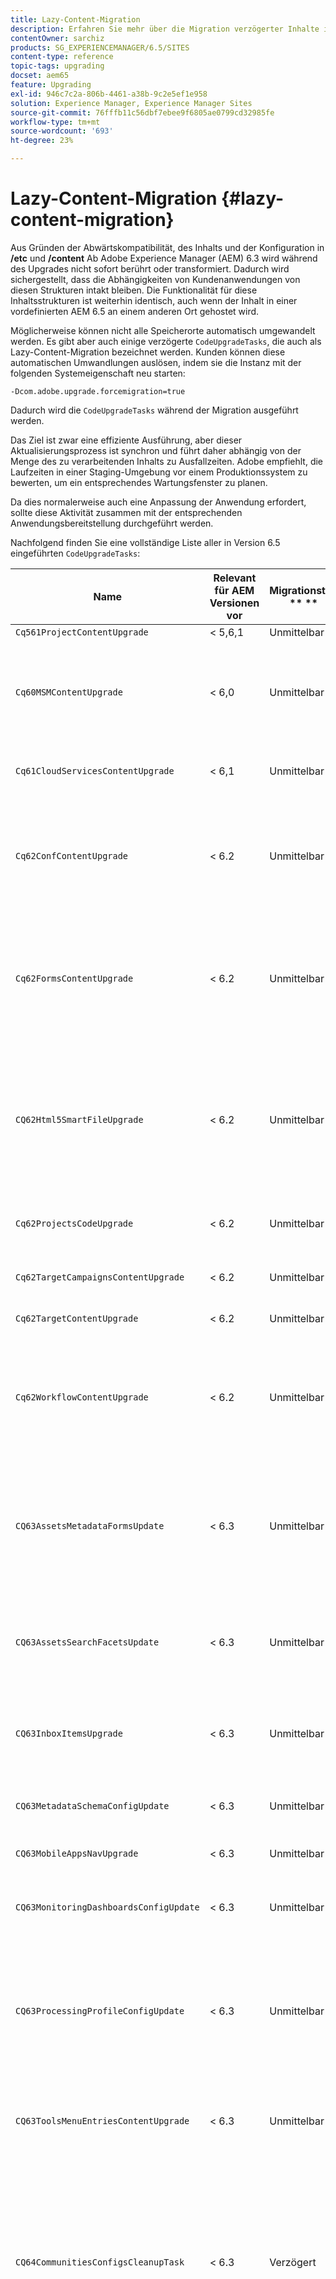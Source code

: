 ```yaml
---
title: Lazy-Content-Migration
description: Erfahren Sie mehr über die Migration verzögerter Inhalte in Adobe Experience Manager 6.4.
contentOwner: sarchiz
products: SG_EXPERIENCEMANAGER/6.5/SITES
content-type: reference
topic-tags: upgrading
docset: aem65
feature: Upgrading
exl-id: 946c7c2a-806b-4461-a38b-9c2e5ef1e958
solution: Experience Manager, Experience Manager Sites
source-git-commit: 76fffb11c56dbf7ebee9f6805ae0799cd32985fe
workflow-type: tm+mt
source-wordcount: '693'
ht-degree: 23%

---
```


# Lazy-Content-Migration {#lazy-content-migration}

Aus Gründen der Abwärtskompatibilität, des Inhalts und der Konfiguration in **/etc** und **/content** Ab Adobe Experience Manager (AEM) 6.3 wird während des Upgrades nicht sofort berührt oder transformiert. Dadurch wird sichergestellt, dass die Abhängigkeiten von Kundenanwendungen von diesen Strukturen intakt bleiben. Die Funktionalität für diese Inhaltsstrukturen ist weiterhin identisch, auch wenn der Inhalt in einer vordefinierten AEM 6.5 an einem anderen Ort gehostet wird.

Möglicherweise können nicht alle Speicherorte automatisch umgewandelt werden. Es gibt aber auch einige verzögerte `CodeUpgradeTasks`, die auch als Lazy-Content-Migration bezeichnet werden. Kunden können diese automatischen Umwandlungen auslösen, indem sie die Instanz mit der folgenden Systemeigenschaft neu starten:

```shell
-Dcom.adobe.upgrade.forcemigration=true
```

Dadurch wird die `CodeUpgradeTasks` während der Migration ausgeführt werden.

Das Ziel ist zwar eine effiziente Ausführung, aber dieser Aktualisierungsprozess ist synchron und führt daher abhängig von der Menge des zu verarbeitenden Inhalts zu Ausfallzeiten. Adobe empfiehlt, die Laufzeiten in einer Staging-Umgebung vor einem Produktionssystem zu bewerten, um ein entsprechendes Wartungsfenster zu planen.

Da dies normalerweise auch eine Anpassung der Anwendung erfordert, sollte diese Aktivität zusammen mit der entsprechenden Anwendungsbereitstellung durchgeführt werden.

Nachfolgend finden Sie eine vollständige Liste aller in Version 6.5 eingeführten `CodeUpgradeTasks`:

| **Name** | **Relevant** **für AEM Versionen vor** | **Migrationstyp** ** ** | **Details** |
|---|---|---|---|
| `Cq561ProjectContentUpgrade` | &lt; 5,6,1 | Unmittelbar |  |
| `Cq60MSMContentUpgrade` | &lt; 6,0 | Unmittelbar | Ermittelt alle `LiveRelationShips` aus `VersionStorage`, die gelöscht wurden, und fügt die Ausschlusseigenschaft zum übergeordneten Element hinzu. |
| `Cq61CloudServicesContentUpgrade` | &lt; 6,1 | Unmittelbar | Strukturiert Cloud-Dienste für die standardmäßige sichere Einrichtung um |
| `Cq62ConfContentUpgrade` | &lt; 6.2 | Unmittelbar | Entfernt eigenschaftsbasierte Verknüpfungen aus **/content** nach **/conf** (ersetzt durch den OSGi-Mechanismus) generiert die entsprechende OSGi-Konfiguration |
| `Cq62FormsContentUpgrade` | &lt; 6.2 | Unmittelbar | Aufgrund der Handhabung von merge_preserve überschreibt die standardmäßig sichere Ablehnungsregel die erteilten Berechtigungen, was dazu führt, dass bei der Aktualisierung neu angeordnet werden muss |
| `CQ62Html5SmartFileUpgrade` | &lt; 6.2 | Unmittelbar | Erkennt Komponenten mit dem Html5SmartFile-Widget, sucht nach Benutzern der Komponente im Inhalt und strukturiert die Persistenz neu, indem die Binärdatei auf einer Ebene nach unten verschoben und nicht auf Komponentenebene gespeichert wird. |
| `Cq62ProjectsCodeUpgrade` | &lt; 6.2 | Unmittelbar | Verschiebt alte Stilprojekte aus **/etc/projects** nach **/content/projects** |
| `Cq62TargetCampaignsContentUpgrade` | &lt; 6.2 | Unmittelbar | Führt eine Containerschicht in die Hierarchie (Bereiche) ein und passt Verweise an. |
| `Cq62TargetContentUpgrade` | &lt; 6.2 | Unmittelbar | Legt feste Ortsnamen für Zielkomponenten fest. |
| `Cq62WorkflowContentUpgrade` | &lt; 6.2 | Unmittelbar | Komplexe Transformation von Workflow-Modellen, die aus 6.2-Strukturen, Instanzen, Benachrichtigungen bestehen und dann vom Backup-Speicherort aus zusammenführen **/var/backup** |
| `CQ63AssetsMetadataFormsUpdate` | &lt; 6.3 | Unmittelbar | Verschiebt Assets, benutzerdefinierte Metadatenschemata und Verarbeitungsprofile aus **/apps** nach **/conf** und übersetzt das Metadatenschema und die Metadatenprofilformulare von coral2 in coral3. |
| `CQ63AssetsSearchFacetsUpdate` | &lt; 6.3 | Unmittelbar | Verschiebt Assets und benutzerdefinierte Suchfacetten aus **/apps** nach **/conf** und übersetzt das Metadatenschema und die Metadatenprofilformulare von coral2 in coral3. |
| `CQ63InboxItemsUpgrade` | &lt; 6.3 | Unmittelbar | Aktualisiert InboxItems für die Sortierung von Inbox-Elementen (Anpassen von Metadaten für eine effiziente Sortierung) |
| `CQ63MetadataSchemaConfigUpdate` | &lt; 6.3 | Unmittelbar | Passt die Eigenschaft metadataSchema im Ordner an, indem relative Pfade zu **/conf** anstelle von **/apps** |
| `CQ63MobileAppsNavUpgrade` | &lt; 6.3 | Unmittelbar | Anpassen der Navigationsstruktur |
| `CQ63MonitoringDashboardsConfigUpdate` | &lt; 6.3 | Unmittelbar | Verschiebt benutzerdefinierte Konfigurationen für die Überwachungs-Dashboards aus **/libs** und **/apps** |
| `CQ63ProcessingProfileConfigUpdate` | &lt; 6.3 | Unmittelbar | Übersetzt die Eigenschaft processingProfile (bis 6.1 verwendet) in Assets so, dass sie mit der Struktur 6.3 und höher übereinstimmt. Passt außerdem die relativen Pfade des Profils an **/conf** anstelle von **/apps**. |
| `CQ63ToolsMenuEntriesContentUpgrade` | &lt; 6.3 | Unmittelbar | Aktualisierungsaufgabe, die veraltete Menüeinträge aus CRXDE Lite und Web Console entfernt, wenn ein Upgrade durchgeführt wird. |
| `CQ64CommunitiesConfigsCleanupTask` | &lt; 6.3 | Verzögert | Verschieben von SRP-Cloud-Konfigurationen, Konfigurationen von Community-Schlagwörtern, Bereinigung **/etc/social** und **/etc/enablement** (alle Verweise und Daten müssen angepasst werden, wenn die verzögerte Migration ausgeführt wird - kein Anwendungsabschnitt sollte mehr von dieser Struktur abhängig sein). |
| `CQ64LegacyCloudSettingsCleanupTask` | &lt; 6.4 | Verzögert | Bereinigungen **/etc/cloudsettings** (enthält ContextHub-Konfiguration). Die Konfiguration wird beim ersten Zugriff automatisch migriert. Falls die Migration verzögerter Inhalte zusammen mit der Aktualisierung dieses Inhalts in gestartet wird **/etc/cloudsettings** muss vor der Aktualisierung über das -Paket erhalten und neu installiert werden, damit die implizite Umwandlung eintritt, zusammen mit einer nachfolgenden Deinstallation des Pakets nach Abschluss. |
| `CQ64UsersTitleFixTask` | &lt; 6.4 | Verzögert | Passt die alte Titelstruktur an den Titel im Benutzerprofilknoten an. |
| `CQ64CommerceMigrationTask` | &lt; 6.4 | Verzögert | Migrieren von Commerce-Inhalten aus **/etc/commerce** nach **/var/commerce**. Während der Migration werden Inhalte verschoben und Verweise auf verschobene Inhalte aktualisiert, um den neuen Speicherort widerzuspiegeln. |
| `CQ65DMMigrationTask` | &lt; 6.5 | Verzögert | Migrieren von alten Katalogeinstellungen und Dynamic Media Cloud Services-Einstellungen aus **/etc** nach **/conf** |
| `CQ65LegacyClientlibsCleanupTask` | &lt; 6.5 | Verzögert | Bereinigen vorhandener Client-Bibliotheken unter **/etc/clientlibs** |

